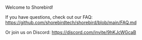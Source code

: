 Welcome to Shorebird!

If you have questions, check out our FAQ:
https://github.com/shorebirdtech/shorebird/blob/main/FAQ.md

Or join us on Discord:
https://discord.com/invite/9hKJcWGcaB
